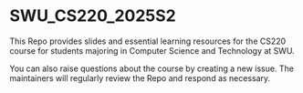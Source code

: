 # SWU_CS220_2025S2

This Repo provides slides and essential learning resources for the CS220 course for students majoring in Computer Science and Technology at SWU.

You can also raise questions about the course by creating a new issue. The maintainers will regularly review the Repo and respond as necessary.
